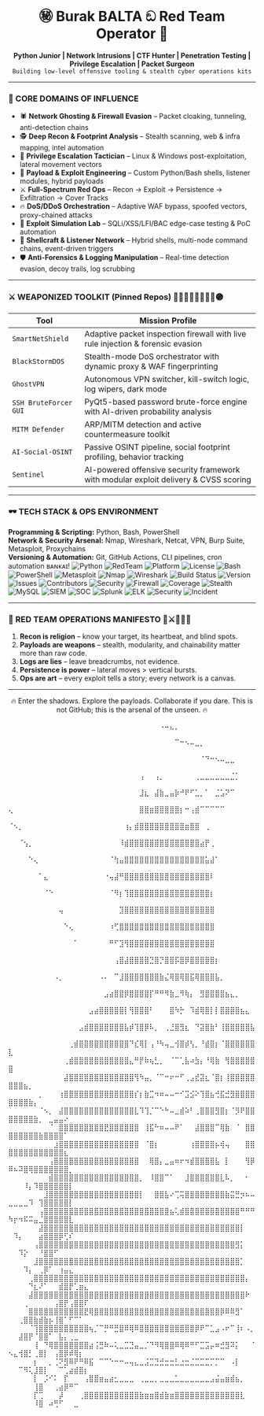 ⠀⠀⠀⠀⠀⠀<h1 align="center"> ㊙  Burak BALTA ඞ Red Team Operator 🥋 </h1>               
<p align="center">
<b>Python Junior | Network Intrusions | CTF Hunter | Penetration Testing | Privilege Escalation | Packet Surgeon</b><br>
<code>Building low-level offensive tooling & stealth cyber operations kits</code>
</p>

--- 
### 🧠 CORE DOMAINS OF INFLUENCE
- 🕷️ **Network Ghosting & Firewall Evasion** – Packet cloaking, tunneling, anti-detection chains  
- 🕵️ **Deep Recon & Footprint Analysis** – Stealth scanning, web & infra mapping, intel automation  
- 🚪 **Privilege Escalation Tactician** – Linux & Windows post-exploitation, lateral movement vectors  
- 🧰 **Payload & Exploit Engineering** – Custom Python/Bash shells, listener modules, hybrid payloads  
- ⚔️ **Full-Spectrum Red Ops** – Recon → Exploit → Persistence → Exfiltration → Cover Tracks  
- 🔥 **DoS/DDoS Orchestration** – Adaptive WAF bypass, spoofed vectors, proxy-chained attacks  
- 🧪 **Exploit Simulation Lab** – SQLi/XSS/LFI/BAC edge-case testing & PoC automation  
- 🐚 **Shellcraft & Listener Network** – Hybrid shells, multi-node command chains, event-driven triggers  
- 🛡️ **Anti-Forensics & Logging Manipulation** – Real-time detection evasion, decoy trails, log scrubbing  

---

### ⚔️ WEAPONIZED TOOLKIT (Pinned Repos) 🔵🤞🏻🔴🤌🏻🫴🏻🟣

| Tool | Mission Profile |
|------|----------------|
| `SmartNetShield` | Adaptive packet inspection firewall with live rule injection & forensic evasion |
| `BlackStormDOS` | Stealth-mode DoS orchestrator with dynamic proxy & WAF fingerprinting |
| `GhostVPN` | Autonomous VPN switcher, kill-switch logic, log wipers, dark mode |
| `SSH BruteForcer GUI` | PyQt5-based password brute-force engine with AI-driven probability analysis |
| `MITM Defender` | ARP/MITM detection and active countermeasure toolkit |
| `AI-Social-OSINT` | Passive OSINT pipeline, social footprint profiling, behavior tracking |
| `Sentinel` | AI-powered offensive security framework with modular exploit delivery & CVSS scoring |

---

### 🕶️ TECH STACK & OPS ENVIRONMENT

**Programming & Scripting:** Python, Bash, PowerShell  
**Network & Security Arsenal:** Nmap, Wireshark, Netcat, VPN, Burp Suite, Metasploit, Proxychains  
**Versioning & Automation:** Git, GitHub Actions, CLI pipelines, cron automation 
ʙᴀɴᴋᴀɪ!
![Python](https://img.shields.io/badge/python-3.10-blue?logo=python&style=flat)
![RedTeam](https://img.shields.io/badge/type-red--team-critical?style=flat)
![Platform](https://img.shields.io/badge/platform-linux%20%7C%20windows-informational?style=flat)
![License](https://img.shields.io/badge/license-MIT-green)
![Bash](https://img.shields.io/badge/bash-4.4-555?style=flat&logo=gnu-bash)
![PowerShell](https://img.shields.io/badge/PowerShell-7.3-0078D7?style=flat&logo=powershell)
![Metasploit](https://img.shields.io/badge/Metasploit-framework-ff69b4?style=flat&logo=metasploit)
![Nmap](https://img.shields.io/badge/Nmap-network-red?style=flat&logo=nmap)
![Wireshark](https://img.shields.io/badge/Wireshark-network-0099ff?style=flat&logo=wireshark)
![Build Status](https://img.shields.io/github/actions/workflow/status/octocat/Hello-World/ci.yml?style=flat)
![Version](https://img.shields.io/badge/version-1.0.0-blue?style=flat)
![Issues](https://img.shields.io/badge/issues-open-yellow?style=flat)
![Contributors](https://img.shields.io/badge/contributors-active-brightgreen?style=flat)
![Security](https://img.shields.io/badge/security-high-red?style=flat)
![Firewall](https://img.shields.io/badge/firewall-active-green?style=flat)
![Coverage](https://img.shields.io/badge/coverage-95%25-brightgreen?style=flat)
![Stealth](https://img.shields.io/badge/stealth-activated-darkgreen?style=flat)
![MySQL](https://img.shields.io/badge/MySQL-database-4479A1?style=flat&logo=mysql)
![SIEM](https://img.shields.io/badge/SIEM-Operational-blue?style=flat)
![SOC](https://img.shields.io/badge/SOC-Active-green?style=flat)
![Splunk](https://img.shields.io/badge/Splunk-Data-FF7300?style=flat&logo=splunk)
![ELK](https://img.shields.io/badge/ELK-Stack-orange?style=flat)
![Security](https://img.shields.io/badge/security-monitoring-red?style=flat)
![Incident](https://img.shields.io/badge/incident-response-yellow?style=flat)

---

### 🧩 RED TEAM OPERATIONS MANIFESTO 👒⚔🏴‍☠️🌊
1. **Recon is religion** – know your target, its heartbeat, and blind spots.  
2. **Payloads are weapons** – stealth, modularity, and chainability matter more than raw code.  
3. **Logs are lies** – leave breadcrumbs, not evidence.  
4. **Persistence is power** – lateral moves > vertical bursts.  
5. **Ops are art** – every exploit tells a story; every network is a canvas.  

---

<p align="center">
🔥 Enter the shadows. Explore the payloads. Collaborate if you dare. This is not GitHub; this is the arsenal of the unseen. 🔥
</p>

⠀⠀⠀⠀⠀⠀⠀⠀⠀⠀⠀⠀⠀⠀⠀⠀⠀⠀⠀⠀⠀⠀⠀⠀⠀⠀⠀⠀⠀⠀⠠⠤⣄⡀⠀⠀⠀⠀⠀⠀⠀⠀⠀⠀⠀⠀⠀⠀⠀⠀⠀⠀⠀⠀⠀⠀⠀⠀⠀⠀⠀⠀⠀⠀⠀
⠀⠀⠀⠀⠀⠀⠀⠀⠀⠀⠀⠀⠀⠀⠀⠀⠀⠀⠀⠀⠀⠀⠀⠀⠀⠀⠀⠀⠀⠀⠀⠀⠀⠉⠒⠢⠤⣀⡀⠀⠀⠀⠀⠀⠀⠀⠀⠀⠀⠀⠀⠀⠀⠀⠀⠀⠀⠀⠀⠀⠀⠀⠀⠀⠀
⠀⠀⠀⠀⠀⠀⠀⠀⠀⠀⠀⠀⠀⠀⠀⠀⠀⠀⠀⠀⠀⠀⠀⠀⠀⠀⠀⠀⠀⠀⠀⠀⠀⠀⠀⠀⠀⠀⠈⠙⠒⠢⠤⣀⣀⠀⠀⠀⠀⠀⠀⠀⠀⠀⠀⠀⠀⠀⠀⠀⠀⠀⠀⠀⠀
⠀⠀⠀⠀⠀⠀⠀⠀⠀⠀⠀⠀⠀⠀⠀⠀⠀⠀⠀⠀⠀⠀⠀⠀⠀⠀⢠⠀⠀⢠⡀⠀⠀⠀⠀⠀⠀⢀⣀⣀⣀⣀⣀⣀⣈⡁⠀⠀⠀⠀⠀⠀⠀⠀⠀⠀⠀⠀⠀⠀⠀⠀⠀⠀⠀
⠀⠀⠀⠀⠀⠀⠀⠀⠀⠀⠀⠀⠀⠀⠀⠀⠀⠀⠀⠀⠀⠀⠀⠀⠀⠀⣸⣆⠀⣼⣷⣀⣤⡷⠚⠟⠋⣁⡀⠁⠀⣈⣡⠝⠉⠀⠀⠀⠀⠀⠀⠀⠀⠀⠀⠀⠀⠀⠀⠀⠀⠀⠀⠀⠀
⢄⠀⠀⠀⠀⠀⠀⠀⠀⠀⠀⠀⠀⠀⠀⠀⠀⠀⠀⠀⠀⠀⠀⠀⠀⠀⣿⣿⣶⣿⣿⣿⣿⣿⡆⠒⢠⣾⠉⠉⠉⠉⠉⠀⠀⠀⠀⠀⠀⠀⠀⠀⠀⠀⠀⠀⠀⠀⠀⠀⠀⠀⠀⠀⠀
⠈⠢⡀⠀⠀⠀⠀⠀⠀⠀⠀⠀⠀⠀⠀⠀⠀⠀⠀⠀⠀⠀⠀⢰⡄⣾⣿⣿⣿⣿⣿⣿⣿⣿⣿⣶⣿⣿⠀⢀⠀⠀⠀⠀⠀⠀⠀⠀⠀⠀⠀⠀⠀⠀⠀⠀⠀⠀⠀⠀⠀⠀⠀⠀⠀
⠀⠀⠈⢢⡀⠀⠀⠀⠀⠀⠀⠀⠀⠀⠀⠀⠀⠀⠀⠀⠀⠀⠸⣾⣿⣿⣿⣿⣿⣿⣿⣿⣿⣿⣿⣿⣿⣿⣴⡟⢀⠀⠀⠀⠀⠀⠀⠀⠀⠀⠀⠀⠀⠀⠀⠀⠀⠀⠀⠀⠀⠀⠀⠀⠀
⠀⠀⠀⠀⠑⢄⠀⠀⠀⠀⠀⠀⠀⠀⠀⠀⠀⠀⠀⠀⠈⢳⣤⣿⣿⣿⣿⣿⣿⣿⣿⣿⣿⣿⣿⣿⣿⣿⣿⣥⣼⠁⠀⠀⠀⠀⠀⠀⠀⠀⠀⠀⠀⠀⠀⠀⠀⠀⠀⠀⠀⠀⠀⠀⠀
⠀⠀⠀⠀⠀⠀⠁⣄⠀⠀⠀⠀⠀⠀⠀⠀⠀⠀⠀⠐⢤⣼⠛⣿⣿⣿⣿⣿⣿⣿⣿⣿⣿⣿⣿⣿⣿⣿⣿⣿⠇⠀⠀⠀⠀⠀⠀⠀⠀⠀⠀⠀⠀⠀⠀⠀⠀⠀⠀⠀⠀⠀⠀⠀⠀
⠀⠀⠀⠀⠀⠀⠀⠈⠑⠀⠀⠀⠀⠀⠀⠀⠀⠀⠀⠀⠈⠻⡆⢹⣿⣿⣿⣿⣿⣿⣿⣿⣿⣿⣿⣿⣿⣿⣿⣿⡆⠀⠀⠀⠀⠀⠀⠀⠀⠀⠀⠀⠀⠀⠀⠀⠀⠀⠀⠀⠀⠀⠀⠀⠀
⠀⠀⠀⠀⠀⠀⠀⠀⠀⠀⢤⠀⠀⠀⠀⠀⠀⠀⠀⠀⠀⠀⣹⣿⣿⣿⣿⣿⣿⣿⣿⣿⣿⣿⣿⣿⣿⣿⣿⣿⣿⠀⠀⠀⠀⠀⠀⠀⠀⠀⠀⠀⠀⠀⠀⠀⠀⠀⠀⠀⠀⠀⠀⠀⠀
⠀⠀⠀⠀⠀⠀⠀⠀⠀⠀⠀⠑⢄⠀⠀⠀⠀⠀⠀⠀⠰⢋⣿⣿⣿⣿⣿⣿⣿⣿⣿⣿⣿⣿⣿⣿⣿⣿⣿⣿⣿⠀⠀⠀⠀⠀⠀⠀⠀⠀⠀⠀⠀⠀⠀⠀⠀⠀⠀⠀⠀⠀⠀⠀⠀
⠀⠀⠀⠀⠀⠀⠀⠀⠀⠀⠀⠀⠀⠁⠀⠀⠀⠀⠀⠀⠛⠋⣹⢻⣿⣿⣿⣿⣿⣿⣿⣿⣿⣿⣿⣿⣿⣿⣿⣿⣿⠀⠀⠀⠀⠀⠀⠀⠀⠀⠀⠀⠀⠀⠀⠀⠀⠀⠀⠀⠀⠀⠀⠀⠀
⠀⠀⠀⠀⠀⠀⠀⠀⠀⠀⠀⠀⠀⠀⠀⠀⠀⠀⠀⠀⠀⢠⣿⣼⣿⣿⣿⣿⣙⣿⡙⣿⣿⡯⣿⡿⣿⣿⣿⣿⣿⡆⠀⠀⠀⠀⠀⠀⠀⠀⠀⠀⠀⠀⠀⠀⠀⠀⠀⠀⠀⠀⠀⠀⠀
⠀⠀⠀⠀⠀⠀⠀⠀⠀⠠⡀⠀⠀⠀⠀⠀⠀⠀⠠⠄⠀⠉⣸⣿⣿⣿⣿⣿⣿⣿⣷⣌⢿⣿⢿⣿⣯⢿⣿⣿⣿⣧⡀⠀⠀⠀⠀⠀⠀⠀⠀⠀⠀⠀⠀⠀⠀⠀⠀⠀⠀⠀⠀⠀⠀
⠀⠀⠀⠀⠀⠀⠀⠀⠀⠀⠀⠀⠀⠀⠀⠀⠀⠀⠀⣠⣴⣿⣿⡿⣿⣿⣿⣿⡏⠛⠛⠻⣷⣀⠻⢷⡄⠀⣻⣿⣿⣿⣿⣦⣄⡀⠀⠀⠀⠀⠀⠀⠀⠀⠀⠀⠀⠀⠀⠀⠀⠀⠀⠀⠀
⠀⠀⠀⠀⠀⠀⠀⠀⠀⠀⠀⠀⠀⠀⠀⠀⣠⣴⣿⣿⣿⣿⣿⡇⢻⣿⣿⣿⠃⠀⠀⠀⣿⠳⡓⠀⠹⣾⢿⣿⡇⡇⣿⣿⣿⣿⣦⣄⠀⠀⠀⠀⠀⠀⠀⠀⠀⠀⠀⠀⠀⠀⠀⠀⠀
⠀⠀⠀⠀⠀⠀⠀⠀⠀⠀⠀⠀⠀⠀⣠⣾⣿⣿⣿⣿⣿⣿⣿⣧⡾⢹⣿⡿⠧⡀⠀⢀⣘⣿⣻⣆⠀⠙⣽⣿⣷⠃⢸⣿⣿⣿⣿⣿⣧⠀⠀⠀⠀⠀⠀⠀⠀⠀⠀⠀⠀⠀⠀⠀⠀
⠀⠀⠀⠀⠀⠀⠀⠀⠀⠀⠀⠀⢀⣾⣿⣿⣿⣿⣿⣿⣿⣿⣿⣿⠙⣎⢿⡇⢠⠘⠳⢤⣀⢺⣿⡾⢣⡀⠘⣾⣿⡆⠈⣿⣿⣿⣿⣿⣿⣇⠀⠀⠀⠀⠀⠀⠀⠀⠀⠀⠀⠀⠀⠀⠀
⠀⠀⠀⠀⠀⠀⠀⠀⠀⠀⠀⢀⣾⣿⣿⣿⣿⣿⣿⣿⣿⣿⣿⣿⣄⠛⡟⠷⢦⣃⡀⠀⠈⠉⢁⣧⠴⣳⡄⠘⢿⣷⠀⢻⣿⣿⣿⣿⣿⣿⠀⠀⠀⠀⠀⠀⠀⠀⠀⠀⠀⠀⠀⠀⠀
⠀⠀⠀⠀⠀⠀⠀⠀⠀⠀⠀⣼⣿⣿⣿⣿⣿⣿⣿⣿⣿⣿⣿⣿⣿⢻⠳⣤⡀⠈⠉⠒⠖⠒⠋⢀⣠⣞⣽⣆⠈⣿⡆⢸⣿⣿⣿⣿⣿⣿⣿⣿⣦⡀⠀⠀⠀⠀⠀⠀⠀⠀⠀⠀⠀
⠀⠀⠀⠀⠀⠀⡀⠀⠀⠀⢰⣿⣿⣿⣿⣿⣿⣿⣿⣿⣿⣿⣿⣿⣿⡎⡆⣷⣉⠲⠶⠤⠤⠒⠊⣩⣪⠕⢹⣿⣦⢚⣯⣚⣻⣿⣿⣿⣿⣿⣿⣿⣿⣷⡄⠀⠀⠀⠀⠀⠀⠀⠀⠀⠀
⠀⠀⠀⠀⠀⠀⠈⠢⡀⠀⣼⣿⣿⣿⣿⣿⣿⣿⣿⣿⣿⣿⣿⣿⣿⣇⠹⢹⡈⠉⠑⠓⠤⣀⣾⠵⠃⢀⣿⣿⣿⣻⣿⡆⠈⡻⠟⣿⣿⣿⣿⣿⣿⣿⣷⡀⠀⣀⣤⣤⠔⠀⠀⠀⠀
⠀⠀⠀⠀⠀⠀⠀⠀⠈⠀⣿⣿⣿⣿⣿⣿⣿⣿⣿⣟⣿⣿⣿⣿⣿⣿⠀⢸⣯⠓⠶⠤⠤⠟⠁⠀⠀⣼⣿⣿⣿⠉⢿⣷⠀⠈⠀⣿⣿⣿⣿⣿⣿⣿⣿⣷⣿⣿⣿⣿⠁⠀⠀⠀⠀
⠀⠀⠀⠀⠀⠀⠀⠀⠀⣰⣿⣿⣿⣿⣿⣿⣿⣿⣿⣿⣿⣿⣿⣿⣿⣿⠀⠈⣿⡆⠀⠀⠀⠀⠀⠀⢰⣿⣿⣿⣿⡦⢾⢤⠀⠀⠀⣿⣿⣿⣿⣿⣿⣿⣿⣿⣿⣿⣿⣿⣆⠀⠀⠀⠀
⠀⠀⠀⠀⠀⠀⠀⠀⢠⣿⣿⣿⣿⣿⣿⣿⣿⣿⣿⣿⣿⣿⣿⣿⣿⣿⠀⠀⢿⣿⡄⣀⣤⠶⠖⠲⣾⣿⣿⣿⣿⣧⠀⡇⠀⠀⠀⢻⡿⠿⠦⠽⣿⢿⣿⣿⣿⣿⣿⣿⣿⡀⠀⠀⠀
⠀⠀⠀⠀⠀⠀⠀⠀⣾⣿⣿⣿⣿⣿⣿⣿⣿⣿⣿⣿⣿⣿⣿⣿⣿⣿⡀⠀⠸⣿⣿⠉⠁⠀⠀⣸⣿⣿⣿⣿⣿⣿⣇⠧⡀⠀⠀⠂⠀⠀⠀⠀⠸⡄⠹⣿⣿⣿⣿⣿⣿⡇⠀⠀⠀
⠀⠀⠀⠀⠀⠀⠀⣸⣿⣿⣿⣿⣿⣿⣿⣿⣿⣿⣿⣿⣿⣿⣿⣿⣿⣿⡇⠀⠀⣿⣿⣧⠔⢉⢭⣿⣿⣿⣿⣿⣿⣿⣿⣷⣭⣛⡲⠦⠤⣀⣀⣀⣀⠹⠀⢹⣿⣿⣿⣿⣿⡇⠀⠀⠀
⠀⠀⠀⠀⠀⠀⢠⣿⣿⣿⣿⣿⣿⣿⣿⣿⣿⣿⣿⣿⣿⣿⣿⣿⣿⣿⣿⣿⣿⣿⣿⣿⣦⢅⣾⣿⣿⣿⣿⣿⣿⣿⣿⣿⣿⣿⠛⠛⠛⠳⡖⠲⠯⠭⣤⣈⣿⣿⣿⣿⣿⣇⠀⠀⠀
⠀⠀⠀⠀⠀⠀⣼⣿⣿⣿⣿⣿⣿⣿⣿⣿⣿⣿⣿⣿⣿⣿⣿⣿⣿⣿⣿⣿⣿⣿⣿⣿⣿⣿⣿⣿⣿⣿⣿⣿⣿⣿⣿⣿⣿⣿⡇⠀⠀⠀⠹⡄⠀⠀⠀⣴⣿⣿⣿⡿⢋⠎⠀⠀⠀
⠀⠀⠀⠀⠀⢠⣿⣿⣿⣿⣿⣿⣿⣿⣿⣿⣿⣿⣿⣿⣿⣿⣿⣿⣿⣿⣿⣿⣿⣿⣿⣿⣿⣿⣿⣿⣿⣿⣿⣿⣿⣿⣿⣿⣿⣻⡅⠀⠀⠀⠀⠹⡕⠀⠀⠘⣿⣿⠋⠀⠀⠀⠀⠀⠀
⠀⠀⠀⠀⠀⣸⣿⣿⣿⣿⣿⣿⣿⣿⣿⣿⣿⣿⣿⣿⣿⣿⣿⣿⣿⣿⣿⣿⣿⣿⣿⣿⣿⣿⣿⣿⣿⣿⣿⣿⣿⣿⣿⣿⣿⣿⡁⠀⠀⠀⠀⠀⠹⡄⠀⢀⡿⠁⠀⢰⣤⣄⠀⠀⠀
⠀⠀⠀⠀⢀⣿⣿⣿⣿⣿⣿⣿⣿⣿⣿⣿⣿⣿⣿⣿⣿⣿⣿⣿⣿⣿⣿⣿⣿⣿⣿⣿⣿⣿⣿⣿⣿⣿⣿⣿⣿⣿⣿⣿⣿⣿⣿⡄⠀⠀⠀⠀⠀⠙⣆⠜⠁⠀⠀⣾⣿⡟⢁⣶⣄
⠀⠀⠀⠀⣼⣿⣿⣿⣿⣿⣿⣿⣿⣿⣿⣿⣿⣿⣿⣿⣿⣿⣿⣿⣿⣿⣿⣿⣿⣿⣿⣿⣿⣿⣿⣿⣿⣿⣿⣿⣿⣿⣿⣿⣿⣿⣿⠗⠀⠀⠀⠀⢀⠀⠀⠀⠀⠀⢠⣿⡟⢠⣿⣿⠏
⠀⠀⠀⠀⣿⣿⣿⣿⣿⣿⣿⣿⣿⣿⣿⣟⢿⣿⣿⣿⣿⣿⣿⣿⣿⣿⣿⣿⣿⣿⣿⣿⣿⣿⣿⣿⣿⣿⣿⣿⣿⣿⡿⠿⠿⣻⠁⠀⠀⠀⠀⢀⣿⣿⣷⣾⣷⡦⢸⣿⠁⠋⠉⠁⠀
⠀⠀⠀⠀⠈⢹⣿⣿⣿⣿⣿⣿⣿⣿⣿⣿⢦⡈⠉⡛⠛⣛⣿⠿⢿⠿⣿⣿⣿⣿⣿⣿⣿⣿⣿⣿⣿⡿⠟⠉⣁⣠⠠⠖⠉⢸⠆⠠⡀⠀⠀⣼⣿⡟⠈⣿⣿⠁⠀⣧⡄⢀⣀⠀⠀
⠀⠀⠀⠀⠀⢸⠀⠙⢿⣿⣿⣿⣿⣿⣿⣿⣴⢨⣛⠷⠤⢅⣀⣉⣙⣤⣀⡈⠙⠻⢿⣿⣿⠿⢿⠿⠛⠋⣉⣩⡤⠶⣚⣻⠽⡅⠀⠀⠈⠢⣄⢺⣿⡃⢀⣿⡇⠀⢠⣿⡿⠾⢿⡆⠀
⠀⠀⠀⠀⠀⡆⠀⠀⡀⢈⠝⣻⠿⠟⠛⠿⣯⠀⠉⠉⠑⠒⠒⠤⢤⣄⣀⣨⣉⣙⣚⣒⣒⣃⣐⣒⣈⣉⣉⣉⡉⡉⠉⠀⠠⡇⠀⠀⠀⠀⠀⠉⠻⢅⣸⣿⡇⠀⠀⠉⢁⣴⣾⣿⡆
⠀⠀⠀⠀⠀⡇⠀⡨⠊⠅⠀⡏⠀⠀⠀⢠⣿⣿⣶⣤⣴⣂⣀⣀⣀⠀⢀⣀⣀⡀⣀⣀⣀⣁⣀⣀⣀⣀⣀⣀⣠⣬⣤⣶⣾⣦⡀⠀⠀⠀⠀⠀⠀⠀⢸⣿⠀⠀⢀⣴⡿⠛⠉⠀⠀
⠀⠀⠀⠀⠀⡏⢉⠀⠀⠀⡼⠀⠀⠀⢀⣿⣿⣿⣿⣿⣿⣿⣿⣿⣿⣿⣷⣶⣶⣿⣾⣷⣶⣿⣿⣿⣿⣿⣿⣿⣿⣿⣿⣿⣿⣿⣇⠀⠀⠀⠀⠀⠀⠀⠸⣿⠀⠴⢛⠋⠀⠀⣀⠀⠀
